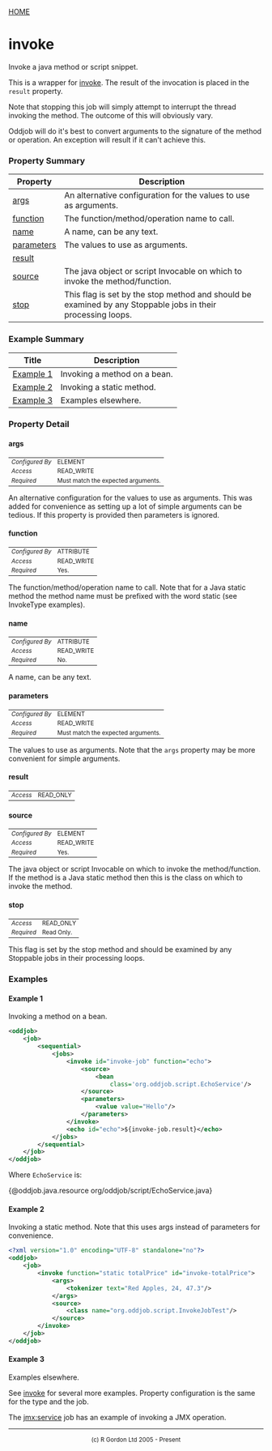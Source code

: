 [HOME](../../../README.md)
# invoke

Invoke a java method or script snippet.


This is a wrapper for [invoke](../../../org/oddjob/script/InvokeType.md). The result of the
invocation is placed in the <code>result</code> property.


Note that stopping this job will simply attempt to interrupt the
thread invoking the method. The outcome of this will obviously vary.


Oddjob will do it's best to convert arguments to the signature of
the method or operation. An exception will result if it can't achieve
this.

### Property Summary

| Property | Description |
| -------- | ----------- |
| [args](#propertyargs) | An alternative configuration for the values to use as arguments. | 
| [function](#propertyfunction) | The function/method/operation name to call. | 
| [name](#propertyname) | A name, can be any text. | 
| [parameters](#propertyparameters) | The values to use as arguments. | 
| [result](#propertyresult) |  | 
| [source](#propertysource) | The java object or script Invocable on which to invoke the method/function. | 
| [stop](#propertystop) | This flag is set by the stop method and should be examined by any Stoppable jobs in their processing loops. | 


### Example Summary

| Title | Description |
| ----- | ----------- |
| [Example 1](#example1) | Invoking a method on a bean. |
| [Example 2](#example2) | Invoking a static method. |
| [Example 3](#example3) | Examples elsewhere. |


### Property Detail
#### args <a name="propertyargs"></a>

<table style='font-size:smaller'>
      <tr><td><i>Configured By</i></td><td>ELEMENT</td></tr>
      <tr><td><i>Access</i></td><td>READ_WRITE</td></tr>
      <tr><td><i>Required</i></td><td>Must match the expected arguments.</td></tr>
</table>

An alternative configuration for the values to use
as arguments. This was added for convenience as setting up a lot
of simple arguments can be tedious. If this property is provided then
parameters is ignored.

#### function <a name="propertyfunction"></a>

<table style='font-size:smaller'>
      <tr><td><i>Configured By</i></td><td>ATTRIBUTE</td></tr>
      <tr><td><i>Access</i></td><td>READ_WRITE</td></tr>
      <tr><td><i>Required</i></td><td>Yes.</td></tr>
</table>

The function/method/operation name to call. Note
that for a Java static method the method name must be prefixed with
the word static (see InvokeType examples).

#### name <a name="propertyname"></a>

<table style='font-size:smaller'>
      <tr><td><i>Configured By</i></td><td>ATTRIBUTE</td></tr>
      <tr><td><i>Access</i></td><td>READ_WRITE</td></tr>
      <tr><td><i>Required</i></td><td>No.</td></tr>
</table>

A name, can be any text.

#### parameters <a name="propertyparameters"></a>

<table style='font-size:smaller'>
      <tr><td><i>Configured By</i></td><td>ELEMENT</td></tr>
      <tr><td><i>Access</i></td><td>READ_WRITE</td></tr>
      <tr><td><i>Required</i></td><td>Must match the expected arguments.</td></tr>
</table>

The values to use as arguments. Note that the
<code>args</code> property may be more convenient for simple arguments.

#### result <a name="propertyresult"></a>

<table style='font-size:smaller'>
      <tr><td><i>Access</i></td><td>READ_ONLY</td></tr>
</table>



#### source <a name="propertysource"></a>

<table style='font-size:smaller'>
      <tr><td><i>Configured By</i></td><td>ELEMENT</td></tr>
      <tr><td><i>Access</i></td><td>READ_WRITE</td></tr>
      <tr><td><i>Required</i></td><td>Yes.</td></tr>
</table>

The java object or script Invocable on
which to invoke the method/function. If the method is a Java static
method then this is the class on which to invoke the method.

#### stop <a name="propertystop"></a>

<table style='font-size:smaller'>
      <tr><td><i>Access</i></td><td>READ_ONLY</td></tr>
      <tr><td><i>Required</i></td><td>Read Only.</td></tr>
</table>

This flag is set by the stop method and should
be examined by any Stoppable jobs in their processing loops.


### Examples
#### Example 1 <a name="example1"></a>

Invoking a method on a bean.

```xml
<oddjob>
    <job>
        <sequential>
            <jobs>
                <invoke id="invoke-job" function="echo">
                    <source>
                        <bean
                            class='org.oddjob.script.EchoService'/>
                    </source>
                    <parameters>
                        <value value="Hello"/>
                    </parameters>
                </invoke>
                <echo id="echo">${invoke-job.result}</echo>
            </jobs>
        </sequential>
    </job>
</oddjob>

```


Where <code>EchoService</code> is:

{@oddjob.java.resource org/oddjob/script/EchoService.java}

#### Example 2 <a name="example2"></a>

Invoking a static method. Note that this uses args instead of parameters
for convenience.

```xml
<?xml version="1.0" encoding="UTF-8" standalone="no"?>
<oddjob>
    <job>
        <invoke function="static totalPrice" id="invoke-totalPrice">
            <args>
                <tokenizer text="Red Apples, 24, 47.3"/>
            </args>
            <source>
                <class name="org.oddjob.script.InvokeJobTest"/>
            </source>
        </invoke>
    </job>
</oddjob>

```


#### Example 3 <a name="example3"></a>

Examples elsewhere.


See [invoke](../../../org/oddjob/script/InvokeType.md) for several more examples. Property configuration
is the same for the type and the job.


The [jmx:service](../../../org/oddjob/jmx/JMXServiceJob.md) job has an example of
invoking a JMX operation.


-----------------------

<div style='font-size: smaller; text-align: center;'>(c) R Gordon Ltd 2005 - Present</div>
